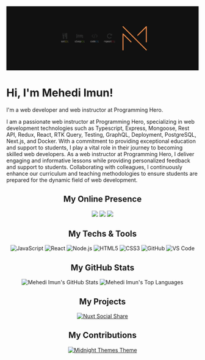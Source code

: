 <img src="images/cover.png" alt="mehedi imun">

# Hi, I'm Mehedi Imun! 

I'm a web developer and web instructor at Programming Hero.

I am a passionate web instructor at Programming Hero, specializing in web development technologies such as Typescript, Express, Mongoose, Rest API, Redux, React, RTK Query, Testing, GraphQL, Deployment, PostgreSQL, Next.js, and Docker. With a commitment to providing exceptional education and support to students, I play a vital role in their journey to becoming skilled web developers.
As a web instructor at Programming Hero, I deliver engaging and informative lessons while providing personalized feedback and support to students. Collaborating with colleagues, I continuously enhance our curriculum and teaching methodologies to ensure students are prepared for the dynamic field of web development.

<h2 align="center">My Online Presence</h2>

<div align="center">

[![](https://img.shields.io/badge/-facebook-FF914D?style=for-the-badge&logo=facebook&logoColor=white)](https://web.facebook.com/mehediimun/)
[![](https://img.shields.io/badge/-instagram-FF914D?style=for-the-badge&logo=instagram&logoColor=white)](https://www.instagram.com/mehedi_imun/)
[![](https://img.shields.io/badge/-linkedin-FF914D?style=for-the-badge&logo=linkedin&logoColor=white)](https://www.linkedin.com/in/mehedi-imun/)

</div>

<h2 align="center">My Techs & Tools</h2>

<div align="center">

![JavaScript](https://img.shields.io/badge/-JavaScript-FF914D?style=flat&logo=javascript&logoColor=white)
![React](https://img.shields.io/badge/-React-FF914D?style=flat&logo=react&logoColor=white)
![Node.js](https://img.shields.io/badge/-Node.js-FF914D?style=flat&logo=node.js&logoColor=white)
![HTML5](https://img.shields.io/badge/-HTML5-FF914D?style=flat&logo=html5&logoColor=white)
![CSS3](https://img.shields.io/badge/-CSS3-FF914D?style=flat&logo=css3&logoColor=white)
![GitHub](https://img.shields.io/badge/-GitHub-FF914D?style=flat&logo=github&logoColor=white)
![VS Code](https://img.shields.io/badge/-VS%20Code-FF914D?style=flat&logo=visual-studio-code&logoColor=white)

</div>

<h2 align="center">My GitHub Stats</h2>

<div align="center">
    <img height="180em" src="https://github-readme-stats.vercel.app/api?username=mehedi-imun&count_private=true&show_icons=true&bg_color=333333&title_color=FF914D&icon_color=FF914D&text_color=dddddd" alt="Mehedi Imun's GitHub Stats">
    <img height="180em" src="https://github-readme-stats.vercel.app/api/top-langs/?username=mehedi-imun&show_icons=true&bg_color=333333&title_color=FF914D&icon_color=FF914D&text_color=dddddd&layout=compact&langs_count=6" alt="Mehedi Imun's Top Languages">
</div>

<h2 align="center">My Projects</h2>

<div align="center">

[![Nuxt Social Share](https://github-readme-stats.vercel.app/api/pin/?username=mehedi-imun&repo=nuxt-social-share&bg_color=333333&title_color=FF914D&icon_color=FF914D&text_color=dddddd)](https://github.com/mehedi-imun/nuxt-social-share)

</div>

<h2 align="center">My Contributions</h2>

<div align="center">

[![Midnight Themes Theme](https://github-readme-stats.vercel.app/api/pin/?username=mehedi-imun&repo=MidnightThemesVsCode&bg_color=333333&title_color=FF914D&icon_color=FF914D&text_color=dddddd)](https://github.com/mehedi-imun/MidnightThemesVsCode)


</div>
